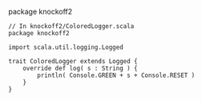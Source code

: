package knockoff2

    // In knockoff2/ColoredLogger.scala
    package knockoff2
    
    import scala.util.logging.Logged
    
    trait ColoredLogger extends Logged {
        override def log( s : String ) {
            println( Console.GREEN + s + Console.RESET )
        }
    }